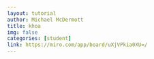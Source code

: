 ```yaml
---
layout: tutorial
author: Michael McDermott
title: khoa
img: false
categories: [student]
link: https://miro.com/app/board/uXjVPkia0XU=/
---
```

